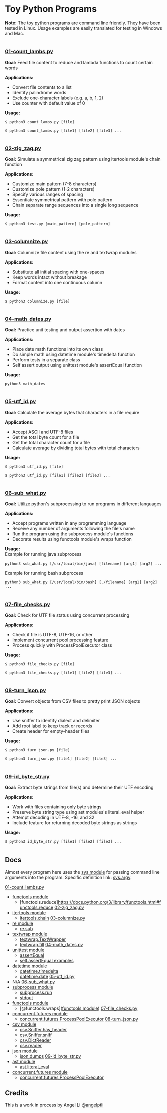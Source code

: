 # Toy Python Programs
**Note:** The toy python programs are command line friendly. They have been tested in Linux. Usage examples are easily translated for testing in Windows and Mac.
#
### [01-count_lambs.py](01-count_lambs.py)

**Goal:** Feed file content to reduce and lambda functions to count certain words

**Applications:**
- Convert file contents to a list
- Identify palindrome words
- Exclude one-character labels (e.g. a, b, 1, 2)
- Use counter with default value of 0

**Usage:**
```
$ python3 count_lambs.py [file]
```
```
$ python3 count_lambs.py [file1] [file2] [file3] ...
```
#
### [02-zig_zag.py](02-zig_zag.py)

**Goal:** Simulate a symmetrical zig zag pattern using itertools module's chain function

**Applications:**
- Customize main pattern (7-8 characters)
- Customize pole pattern (1-2 characters)
- Specify various ranges of spacing
- Essentiate symmetrical pattern with pole pattern
- Chain separate range sequences into a single long sequence

**Usage:**
```
$ python3 test.py [main_pattern] [pole_pattern]
```
#
### [03-columnize.py](03-columnize.py)

**Goal:** Columnize file content using the re and textwrap modules

**Applications:**
- Substitute all initial spacing with one-spaces
- Keep words intact without breakage
- Format content into one continuous column

**Usage:**
```
$ python3 columnize.py [file]
```
#
### [04-math_dates.py](04-math_dates.py)

**Goal:** Practice unit testing and output assertion with dates

**Applications:**
- Place date math functions into its own class
- Do simple math using datetime module's timedelta function
- Perform tests in a separate class
- Self assert output using unittest module's assertEqual function

**Usage:**
```
python3 math_dates
```
#
### [05-utf_id.py](05-utf_id.py)

**Goal:** Calculate the average bytes that characters in a file require

**Applications:**
- Accept ASCII and UTF-8 files
- Get the total byte count for a file
- Get the total character count for a file
- Calculate average by dividing total bytes with total characters 

**Usage:**
```
$ python3 utf_id.py [file]
```
```
$ python3 utf_id.py [file1] [file2] [file3] ...
```
#
### [06-sub_what.py](06-sub_what.py)

**Goal:** Utilize python's subprocessing to run programs in different languages

**Applications:**
- Accept programs written in any programming language
- Receive any number of arguments following the file's name
- Run the program using the subprocess module's functions
- Decorate results using functools module's wraps function

**Usage:** <br/>
Example for running java subprocess
```
python3 sub_what.py [/usr/local/bin/java] [filename] [arg1] [arg2] ...
```
Example for running bash subprocess
```
python3 sub_what.py [/usr/local/bin/bash] [./filename] [arg1] [arg2] ...
```
#
### [07-file_checks.py](07-file_checks.py)

**Goal:** Check for UTF file status using concurrent processing

**Applications:**
- Check if file is UTF-8, UTF-16, or other
- Implement concurrent pool processing feature
- Process quickly with ProcessPoolExecutor class

**Usage:**
```
$ python3 file_checks.py [file]
```
```
$ python3 file_checks.py [file1] [file2] [file3] ...
```
#
### [08-turn_json.py](08-turn_json.py)

**Goal:** Convert objects from CSV files to pretty print JSON objects

**Applications:**
- Use sniffer to identify dialect and delimiter
- Add root label to keep track or records
- Create header for empty-header files

**Usage:**
```
$ python3 turn_json.py [file]
```
```
$ python3 turn_json.py [file1] [file2] [file3] ...
```
#
### [09-id_byte_str.py](09-id_byte_str.py)

**Goal:** Extract byte strings from file(s) and determine their UTF encoding

**Applications:**
- Work with files containing only byte strings
- Preserve byte string type using ast modules's literal_eval helper
- Attempt decoding in UTF-8, -16, and 32
- Include feature for returning decoded byte strings as strings

**Usage:**
```
$ python3 id_byte_str.py [file1] [file2] [file3] ...
```
#
## Docs
Almost every program here uses the [sys module](https://docs.python.org/3/library/sys.html) for passing command line arguments into the program. Specific definition link: [sys.argv](https://docs.python.org/3/library/sys.html#sys.argv).

[01-count_lambs.py](01-count_lambs.py)
- [functools module](https://docs.python.org/3/library/functools.html)
    - [functools.reduce]https://docs.python.org/3/library/functools.html#functools.reduce
[02-zig_zag.py](02-zig_zag.py)
- [itertools module](https://docs.python.org/3/library/itertools.html)
    - [itertools.chain](https://docs.python.org/3/library/itertools.html#itertools.chain)
[03-columnize.py](03-columnize.py)
- [re module](https://www.w3schools.com/python/python_regex.asp)
    - [re.sub](https://docs.python.org/3/library/re.html#re.sub)
- [textwrap module](https://www.geeksforgeeks.org/textwrap-text-wrapping-filling-python/)
    - [textwrap.TextWrapper](https://docs.python.org/3/library/textwrap.html#textwrap.TextWrapper)
    - [textwrap.fill](https://docs.python.org/3/library/textwrap.html#textwrap.fill)
[04-math_dates.py](04-math_dates.py)
- [unittest module](https://docs.python.org/3/library/unittest.html)
    - [assertEqual](https://docs.python.org/3/library/unittest.html#unittest.TestCase.assertEqual)
    - [self.assertEqual examples](https://docs.python.org/3/library/unittest.html#basic-example)
- [datetime module](https://docs.python.org/3/library/datetime.html)
    - [datetime.timedelta](https://docs.python.org/3/library/datetime.html#datetime.timedelta)
    - [datetime.date](https://docs.python.org/3/library/datetime.html#datetime.date)
[05-utf_id.py](05-utf_id.py)
- N/A
[06-sub_what.py](06-sub_what.py)
- [subprocess module](https://docs.python.org/3/library/subprocess.html)
    - [subprocess.run](https://docs.python.org/3/library/subprocess.html#subprocess.run)
    - [stdout](https://docs.python.org/3/library/subprocess.html#subprocess.run)
- [functools module](https://docs.python.org/3/library/functools.html)
    - [@functools.wraps]([functools module](https://docs.python.org/3/library/functools.html))
[07-file_checks.py](07-file_checks.py)
- [concurrent.futures module](https://docs.python.org/3/library/concurrent.futures.html)
    - [concurrent.futures.ProcessPoolExecutor](https://docs.python.org/3/library/concurrent.futures.html#concurrent.futures.ProcessPoolExecutor)
[08-turn_json.py](08-turn_json.py)
- [csv module](https://docs.python.org/3/library/csv.html)
    - [csv.Sniffer.has_header](https://docs.python.org/3/library/csv.html#csv.Sniffer)
    - [csv.Sniffer.sniff](https://docs.python.org/3/library/csv.html#csv.Sniffer)
    - [csv.DictReader](https://docs.python.org/3/library/csv.html#csv.DictReader)
    - [csv.reader](https://docs.python.org/3/library/csv.html#csv.reader)
- [json module](https://docs.python.org/3/library/json.html)
    - [json.dumps](https://docs.python.org/3/library/json.html#json.dumps)
[09-id_byte_str.py](09-id_byte_str.py)
- [ast module](https://docs.python.org/3/library/ast.html)
    - [ast.literal_eval](https://docs.python.org/3/library/ast.html#ast.literal_eval)
- [concurrent.futures module](https://docs.python.org/3/library/concurrent.futures.html)
    - [concurrent.futures.ProcessPoolExecutor](https://docs.python.org/3/library/concurrent.futures.html#concurrent.futures.ProcessPoolExecutor)
## Credits
This is a work in process by Angel Li [@angelptli](https://github.com/angelptli)